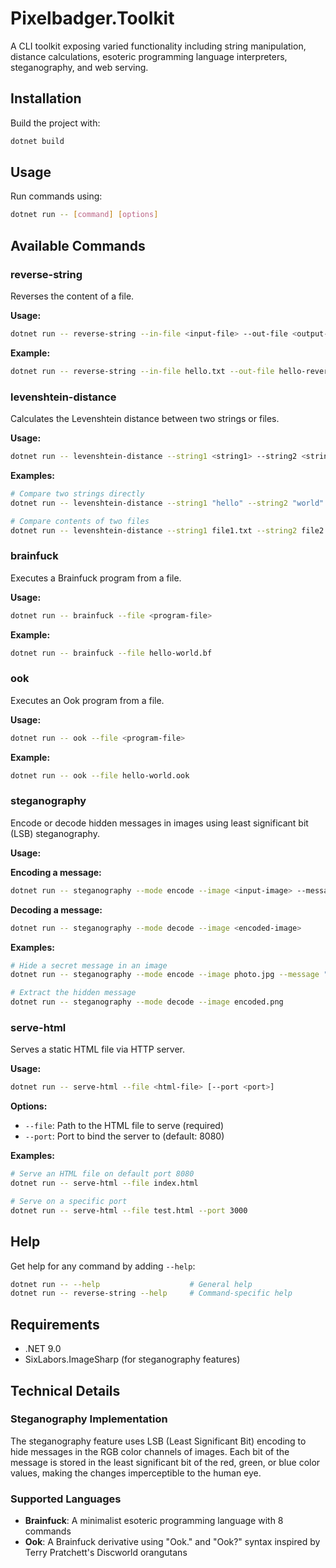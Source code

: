 # Pixelbadger.Toolkit

A CLI toolkit exposing varied functionality including string manipulation, distance calculations, esoteric programming language interpreters, steganography, and web serving.

## Installation

Build the project with:
```bash
dotnet build
```

## Usage

Run commands using:
```bash
dotnet run -- [command] [options]
```

## Available Commands

### reverse-string
Reverses the content of a file.

**Usage:**
```bash
dotnet run -- reverse-string --in-file <input-file> --out-file <output-file>
```

**Example:**
```bash
dotnet run -- reverse-string --in-file hello.txt --out-file hello-reversed.txt
```

### levenshtein-distance
Calculates the Levenshtein distance between two strings or files.

**Usage:**
```bash
dotnet run -- levenshtein-distance --string1 <string1> --string2 <string2>
```

**Examples:**
```bash
# Compare two strings directly
dotnet run -- levenshtein-distance --string1 "hello" --string2 "world"

# Compare contents of two files
dotnet run -- levenshtein-distance --string1 file1.txt --string2 file2.txt
```

### brainfuck
Executes a Brainfuck program from a file.

**Usage:**
```bash
dotnet run -- brainfuck --file <program-file>
```

**Example:**
```bash
dotnet run -- brainfuck --file hello-world.bf
```

### ook
Executes an Ook program from a file.

**Usage:**
```bash
dotnet run -- ook --file <program-file>
```

**Example:**
```bash
dotnet run -- ook --file hello-world.ook
```

### steganography
Encode or decode hidden messages in images using least significant bit (LSB) steganography.

**Usage:**

**Encoding a message:**
```bash
dotnet run -- steganography --mode encode --image <input-image> --message <message> --output <output-image>
```

**Decoding a message:**
```bash
dotnet run -- steganography --mode decode --image <encoded-image>
```

**Examples:**
```bash
# Hide a secret message in an image
dotnet run -- steganography --mode encode --image photo.jpg --message "This is secret!" --output encoded.png

# Extract the hidden message
dotnet run -- steganography --mode decode --image encoded.png
```

### serve-html
Serves a static HTML file via HTTP server.

**Usage:**
```bash
dotnet run -- serve-html --file <html-file> [--port <port>]
```

**Options:**
- `--file`: Path to the HTML file to serve (required)
- `--port`: Port to bind the server to (default: 8080)

**Examples:**
```bash
# Serve an HTML file on default port 8080
dotnet run -- serve-html --file index.html

# Serve on a specific port
dotnet run -- serve-html --file test.html --port 3000
```

## Help

Get help for any command by adding `--help`:
```bash
dotnet run -- --help                    # General help
dotnet run -- reverse-string --help     # Command-specific help
```

## Requirements

- .NET 9.0
- SixLabors.ImageSharp (for steganography features)

## Technical Details

### Steganography Implementation
The steganography feature uses LSB (Least Significant Bit) encoding to hide messages in the RGB color channels of images. Each bit of the message is stored in the least significant bit of the red, green, or blue color values, making the changes imperceptible to the human eye.

### Supported Languages
- **Brainfuck**: A minimalist esoteric programming language with 8 commands
- **Ook**: A Brainfuck derivative using "Ook." and "Ook?" syntax inspired by Terry Pratchett's Discworld orangutans
